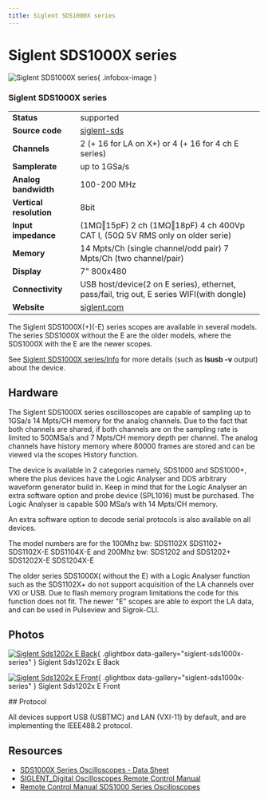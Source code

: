 ```yaml
---
title: Siglent SDS1000X series
---
```


# Siglent SDS1000X series

<div class="infobox" markdown>

![Siglent SDS1000X series](./img/Siglent_SDS1202X-E_back.jpg){ .infobox-image }

### Siglent SDS1000X series

| | |
|---|---|
| **Status** | supported |
| **Source code** | [siglent-sds](https://github.com/OpenTraceLab/OpenTraceCapture/tree/main/src/hardware/siglent-sds) |
| **Channels** | 2 (+ 16 for LA on X+) or 4 (+ 16 for 4 ch E series) |
| **Samplerate** | up to 1GSa/s |
| **Analog bandwidth** | 100-200 MHz |
| **Vertical resolution** | 8bit |
| **Input impedance** | (1MΩ‖15pF) 2 ch (1MΩ‖18pF) 4 ch  400Vp CAT I, (50Ω 5V RMS only on older serie) |
| **Memory** | 14 Mpts/Ch (single channel/odd pair) 7 Mpts/Ch (two channel/pair) |
| **Display** | 7" 800x480 |
| **Connectivity** | USB host/device(2 on E series), ethernet, pass/fail, trig out, E series WIFI(with dongle) |
| **Website** | [siglent.com](http://www.siglent.com/ENs/pdxx.aspx?id=1451&amp;T=2&amp;tid=1) |

</div>

The Siglent SDS1000X(+)(-E) series scopes are available in several models. The series SDS1000X without the E are the older models, where the SDS1000X with the E are the newer scopes. 

See [Siglent SDS1000X series/Info](https://sigrok.org/wiki/Siglent_SDS1000X_series/Info) for more details (such as **lsusb -v** output) about the device.

## Hardware

The Siglent SDS1000X series oscilloscopes are capable of sampling up to 1GSa/s 14 Mpts/CH memory for the analog channels. Due to the fact that both channels are shared, if both channels are on the sampling rate is limited to 500MSa/s and 7 Mpts/CH memory depth per channel. The analog channels have history memory where 80000 frames are stored and can be viewed via the scopes History function.

The device is available in 2 categories namely, SDS1000 and SDS1000+, where the plus devices have the Logic Analyser and DDS arbitrary waveform generator build in. Keep in mind that for the Logic Analyser an extra software option and probe device (SPL1016) must be purchased. The Logic Analyser is capable 500 MSa/s with 14 Mpts/CH memory.

An extra software option to decode serial protocols is also available on all devices.

The model numbers are for the 100Mhz bw: SDS1102X SDS1102+ SDS1102X-E SDS1104X-E and 200Mhz bw: SDS1202 and SDS1202+ SDS1202X-E SDS1204X-E

The older series SDS1000X( without the E) with a Logic Analyser function such as the SDS1102X+ do not support acquisition of the LA channels over VXI or USB. Due to flash memory program limitations the code for this function does not fit. The newer "E" scopes are able to export the LA data, and can be used in Pulseview and Sigrok-CLI.

## Photos

<div class="photo-grid" markdown>

[![Siglent Sds1202x E Back](./img/Siglent_SDS1202X-E_back.jpg)](./img/Siglent_SDS1202X-E_back.png "Siglent Sds1202x E Back"){ .glightbox data-gallery="siglent-sds1000x-series" }
<span class="caption">Siglent Sds1202x E Back</span>

[![Siglent Sds1202x E Front](./img/Siglent_SDS1202X-E_front.jpg)](./img/Siglent_SDS1202X-E_front.png "Siglent Sds1202x E Front"){ .glightbox data-gallery="siglent-sds1000x-series" }
<span class="caption">Siglent Sds1202x E Front</span>

</div>
## Protocol

All devices support USB (USBTMC) and LAN (VXI-11) by default, and are implementing the IEEE488.2 protocol.

## Resources
- [SDS1000X Series Oscilloscopes - Data Sheet](http://www.siglentamerica.com/USA_website_2014/Documents/DataSheet/SDS1000X_DataSheet_DS0101X-E01C.pdf)
- [SIGLENT_Digital Oscilloscopes Remote Control Manual](https://www.siglentamerica.com/wp-content/uploads/dlm_uploads/2017/10/Programming-Guide-1.pdf)
- [Remote Control Manual SDS1000 Series Oscilloscopes](https://mediacdn.eu/mage/media/wysiwyg/siglent/Downloads/Command/SDS1000_RemoteManual.pdf)

